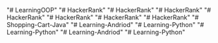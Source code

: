 "# LearningOOP" 
"# HackerRank" 
"# HackerRank" 
"# HackerRank" 
"# HackerRank" 
"# HackerRank" 
"# HackerRank" 
"# HackerRank" 
"# Shopping-Cart-Java" 
"# Learning-Andriod" 
"# Learning-Python" 
"# Learning-Python" 
"# Learning-Andriod" 
"# Learning-Python" 

